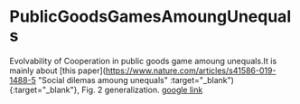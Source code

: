 # PublicGoodsGamesAmoungUnequals
Evolvability of Cooperation in public goods game amoung unequals.It is mainly about [this paper](https://www.nature.com/articles/s41586-019-1488-5 "Social dilemas amoung unequals" :target="_blank"){:target="_blank"}, Fig. 2 generalization.
<a href="https://google.com" target="_blank">google link</a>
